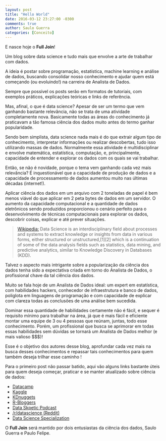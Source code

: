 ```yaml
---
layout: post
title: "Hello World"
date: 2016-03-12 23:27:00 -0300
comments: true
author: Saulo Guerra
categories: [Conceito]
---
```


E nasce hoje o **Full Join**!

Um blog sobre data science e tudo mais que envolve a arte de trabalhar com dados.

A ideia é postar sobre programação, estatística, machine learning e análise de dados, buscando consolidar nosso conhecimento e ajudar quem está começando (ou evoluindo!) na carreira de Analista de Dados.

<!-- More -->


Sempre que possível os posts serão em formatos de tutoriais, com exemplos práticos, explicações teóricas e links de referência. 


Mas, afinal, o que é data science? Apesar de ser um termo que vem ganhando bastante relevância, não se trata de uma atividade completamente nova. Basicamente todas as áreas do conhecimento já praticavam a tão famosa ciência dos dados muito antes do termo ganhar popularidade. 


Sendo bem simplista, data science nada mais é do que extrair algum tipo de conhecimento, interpretar informações ou realizar descobertas, tudo isso utilizando massas de dados. Normalmente essa atividade é multidisciplinar e envolve matemática, estatística, computação, e, principalmente, capacidade de entender e explorar os dados com os quais se vai trabalhar. 


Então, se não é novidade, porque o tema vem ganhando cada vez mais relevância? É inquestionável que a capacidade de produção de dados e a capacidade de processamento de dados aumentou muito nas últimas décadas (internet!). 


Aplicar ciência dos dados em um arquivo com 2 toneladas de papel é bem menos viável do que aplicar em 2 peta bytes de dados em um servidor. O aumento da capacidade computacional e a quantidade de dados eletrônicos sendo produzidos proporcionou o cenário perfeito para o desenvolvimento de técnicas computacionais para explorar os dados, descobrir coisas, explicar e até prever situações.


>[Wikipedia:](https://en.wikipedia.org/wiki/Data_science)
>Data Science is an interdisciplinary field about processes and systems to extract knowledge or insights from data in various forms, either structured or unstructured,[1][2] which is a continuation of some of the data analysis fields such as statistics, data mining, and predictive analytics, similar to Knowledge Discovery in Databases (KDD).


Talvez o aspecto mais intrigante sobre a popularização da ciência dos dados tenha sido a expectativa criada em torno do Analista de Dados, o profissional chave da tal ciência dos dados. 


Muito se fala hoje de um Analista de Dados ideal: um expert em estatística, com habilidades hackers, conhecedor de infraestrutura e banco de dados, poliglota em linguagens de programação e com capacidade de explicar com clareza todas as conclusões de uma análise bem sucedida. 


Dominar essa quantidade de habilidades certamente não é fácil, e sequer é requisito mínimo para trabalhar na área, já que é mais fácil e eficiente montar uma equipe de 3 ou 4 pessoas que reúnam, juntas, todo esse conhecimento. Porém, um profissional que busca se aprimorar em todas essas habilidades sem dúvidas se tornará um Analista de Dados melhor (e mais valioso $$$)! 


Esse é o objetivo dos autores desse blog, aprofundar cada vez mais na busca desses conhecimentos e repassar tais conhecimentos para quem também deseja trilhar esse caminho !


Para o primeiro post não passar batido, aqui vão alguns links bastante úteis para quem deseja começar, praticar e se manter atualizado sobre ciência de dados:


* [Datacamp](https://www.datacamp.com/)
* [Kaggle](https://www.kaggle.com)
* [KDnuggets](http://www.kdnuggets.com/)
* [R-Bloggers](http://www.r-bloggers.com/)
* [Data Skpetic Podcast](http://pca.st/dataskeptic)
* [/r/datascience (Reddit)](https://www.reddit.com/r/datascience/)
* [Data Science Specialization](https://www.coursera.org/specializations/jhu-data-science)


O **Full Join** será mantido por dois entusiastas da ciência dos dados, Saulo Guerra e Paulo Felipe.
